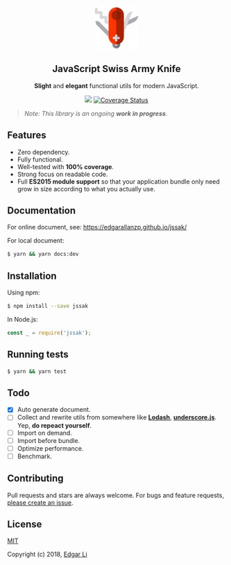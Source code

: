 <p align="center"><img src="./assets/jssak-logo.png" alt="jssak" width="100" /></p> 
<h2 align="center">JavaScript Swiss Army Knife</h2>
<p align="center"><strong>Slight</strong> and <strong>elegant</strong> functional utils for modern JavaScript.</p>
<p align="center">
  <a href="https://travis-ci.org/EdgarAllanzp/jssak"><img src="https://travis-ci.org/EdgarAllanzp/jssak.svg?branch=master" /></a>
  <a href='https://coveralls.io/github/EdgarAllanzp/jssak?branch=master'><img src='https://coveralls.io/repos/github/EdgarAllanzp/jssak/badge.svg?branch=master&kill_cache=2' alt='Coverage Status' /></a>
</p>

> _Note: This library is an ongoing **work in progress**._

## Features

- Zero dependency.
- Fully functional.
- Well-tested with **100% coverage**.
- Strong focus on readable code.
- Full **ES2015 module support** so that your application bundle only need grow in size according to what you actually use.

## Documentation

For online document, see: https://edgarallanzp.github.io/jssak/

For local document:

```sh
$ yarn && yarn docs:dev
```

## Installation

Using npm:

```sh
$ npm install --save jssak
```

In Node.js:

``` js
const _ = require('jssak');
```

## Running tests

```sh
$ yarn && yarn test
```

## Todo

- [x] Auto generate document.
- [ ] Collect and rewrite utils from somewhere like [**Lodash**](https://github.com/lodash/lodash),  [**underscore.js**](https://github.com/jashkenas/underscore). Yep, **do repeact yourself**.
- [ ] Import on demand.
- [ ] Import before bundle.
- [ ] Optimize performance.
- [ ] Benchmark.

## Contributing

Pull requests and stars are always welcome. For bugs and feature requests, [please create an issue](https://github.com/edgarallanzp/jssak/issues/new).

## License

[MIT](http://opensource.org/licenses/MIT)

Copyright (c) 2018, [Edgar Li](https://github.com/EdgarAllanzp)